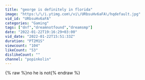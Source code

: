 ```yaml
---
title: "george is definitely in florida"
image: "https:\/\/i.ytimg.com\/vi\/URbsuHv6aFA\/hqdefault.jpg"
vid_id: "URbsuHv6aFA"
categories: "Gaming"
tags: ["dnf","dreamnotfound","dreamsmp"]
date: "2022-01-22T19:16:29+03:00"
vid_date: "2022-01-22T15:51:33Z"
duration: "PT2M1S"
viewcount: "104"
likeCount: "53"
dislikeCount: ""
channel: "popinkolin"
---
```

{% raw %}no he is not{% endraw %}
